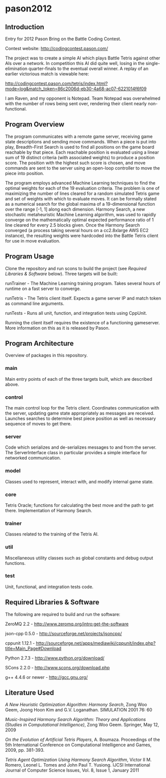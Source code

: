 # pason2012

## Introduction

Entry for 2012 Pason Bring on the Battle Coding Contest.

Contest website: http://codingcontest.pason.com/

The project was to create a simple AI which plays Battle Tetris against other AIs over a network. 
In competition this AI did quite well, losing in the single-elimination quarter-finals to the eventual overall winner.
A replay of an earlier victorious match is viewable here:

http://codingcontest.pason.com/tetris/index.html?mode=log&match_token=86c2006d-eb30-4a68-ac07-6221014f6f09

I am Raven, and my opponent is Notepad.
Team Notepad was overwhelmed with the number of rows being sent over, rendering their client nearly non-functional.

## Program Overview

The program communicates with a remote game server, receiving game state descriptions and sending move commands.
When a piece is put into play, Breadth-First Search is used to find all positions on the game board reachable by that piece.
Each reachable position is evaluated using a linear sum of 19 distinct criteria (with associated weights) to produce a position score.
The position with the highest such score is chosen, and move commands are sent to the server using an open-loop controller to move the piece into position.

The program employs advanced Machine Learning techniques to find the optimal weights for each of the 19 evaluation criteria.
The problem is one of maximizing the number of lines cleared for a random simulated Tetris game and set of weights with which to evaluate moves.
It can be formally stated as a numerical search for the global maxima of a 19-dimensional function over the range [-1, 1] along each dimension.
Harmony Search, a new stochastic metaheuristic Machine Learning algorithm, was used to rapidly converge on the mathematically optimal expected performance ratio of 1 line cleared for every 2.5 blocks given.
Once the Harmony Search converged (a process taking several hours on a cc2.8xlarge AWS EC2 instance), the resulting weights were hardcoded into the Battle Tetris client for use in move evaluation.

## Program Usage

Clone the repository and run scons to build the project (see <i>Required Libraries & Software</i> below).
Three targets will be built:

runTrainer - The Machine Learning training program. Takes several hours of runtime on a fast server to converge.

runTetris - The Tetris client itself. Expects a game server IP and match token as command line arguments.

runTests - Runs all unit, function, and integration tests using CppUnit.

Running the client itself requires the existence of a functioning gameserver.
More information on this as it is released by Pason.

## Program Architecture

Overview of packages in this repository.

### main

Main entry points of each of the three targets built, which are described above.

### control

The main control loop for the Tetris client. 
Coordinates communication with the server, updating game state appropriately as messages are received.
Launches searches to determine best piece position as well as necessary sequence of moves to get there.

### server

Code which serializes and de-serializes messages to and from the server.
The ServerInterface class in particular provides a simple interface for networked communication.

### model

Classes used to represent, interact with, and modify internal game state.

### core

Tetris Oracle; functions for calculating the best move and the path to get there. Implementation of Harmony Search.

### trainer

Classes related to the training of the Tetris AI.

### util

Miscellaneous utility classes such as global constants and debug output functions.

### test

Unit, functional, and integration tests code.

Required Libraries & Software
-----------

The following are required to build and run the software:

ZeroMQ 2.2 - http://www.zeromq.org/intro:get-the-software

json-cpp 0.5.0 - http://sourceforge.net/projects/jsoncpp/

cppunit 1.12.1 - http://sourceforge.net/apps/mediawiki/cppunit/index.php?title=Main_Page#Download

Python 2.7.3 - http://www.python.org/download/

SCons 2.2.0 - http://www.scons.org/download.php

g++ 4.4.6 or newer - http://gcc.gnu.org/

Literature Used
-----------

<i>A New Heuristic Optimization Algorithm: Harmony Search</i>, Zong Woo Geem, Joong Hoon Kim and G.V. Loganathan. SIMULATION 2001 76: 60

<i>Music-Inspired Harmony Search Algorithm: Theory and Applications (Studies in Computational Intelligence)</i>, Zong Woo Geem. Springer, May 12, 2009

<i>On the Evolution of Artificial Tetris Players</i>, A. Boumaza. Proceedings of the 5th International Conference on Computational Intelligence and Games, 2009, pp. 381-393.

<i>Tetris Agent Optimization Using Harmony Search Algorithm</i>, Victor II M. Romero, Leonel L. Tomes and John Paul T. Yusiong. IJCSI International Journal of Computer Science Issues, Vol. 8, Issue 1, January 2011


